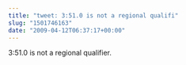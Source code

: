 ```yaml
---
title: "tweet: 3:51.0 is not a regional qualifi"
slug: "1501746163"
date: "2009-04-12T06:37:17+00:00"
---
```

3:51.0 is not a regional qualifier.